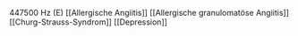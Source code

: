 447500 Hz (E)
[[Allergische Angiitis]]
[[Allergische granulomatöse Angiitis]]
[[Churg-Strauss-Syndrom]]
[[Depression]]